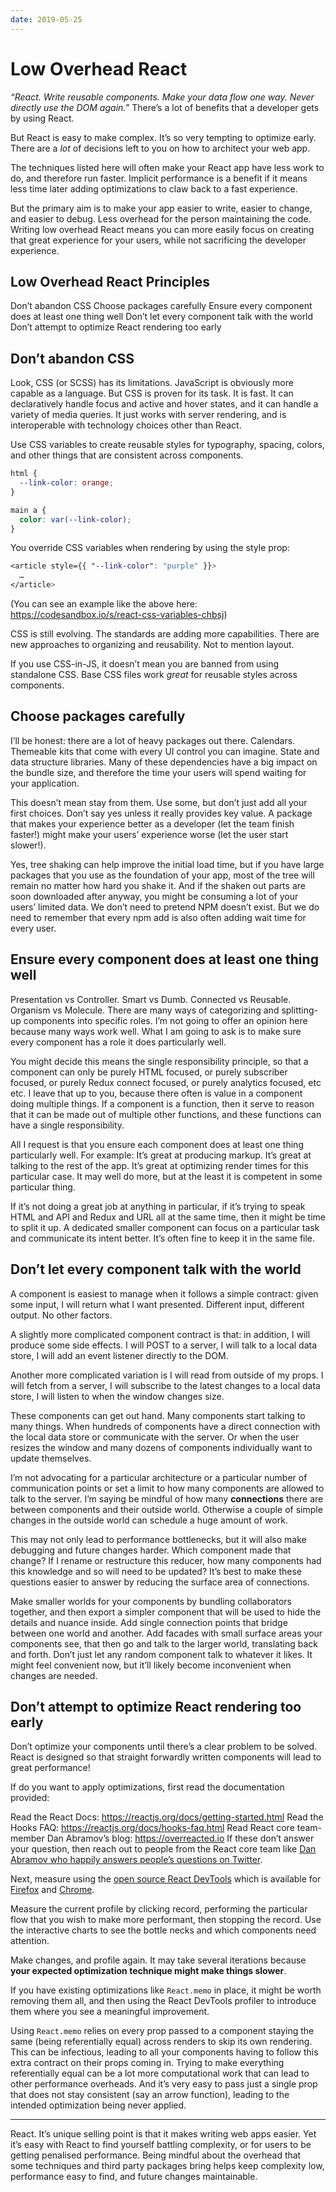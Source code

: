 ```yaml
---
date: 2019-05-25
---
```


# Low Overhead React

_“React. Write reusable components. Make your data flow one way. Never directly use the DOM again.”_ There’s a lot of benefits that a developer gets by using React.

But React is easy to make complex. It’s so very tempting to optimize early. There are a _lot_ of decisions left to you on how to architect your web app.

The techniques listed here will often make your React app have less work to do, and therefore run faster. Implicit performance is a benefit if it means less time later adding optimizations to claw back to a fast experience.

But the primary aim is to make your app easier to write, easier to change, and easier to debug. Less overhead for the person maintaining the code. Writing low overhead React means you can more easily focus on creating that great experience for your users, while not sacrificing the developer experience.

## Low Overhead React Principles

Don’t abandon CSS
Choose packages carefully
Ensure every component does at least one thing well
Don’t let every component talk with the world
Don’t attempt to optimize React rendering too early

## Don’t abandon CSS

Look, CSS (or SCSS) has its limitations. JavaScript is obviously more capable as a language. But CSS is proven for its task. It is fast. It can declaratively handle focus and active and hover states, and it can handle a variety of media queries. It just works with server rendering, and is interoperable with technology choices other than React.

Use CSS variables to create reusable styles for typography, spacing, colors, and other things that are consistent across components.

```css
html {
  --link-color: orange;
}

main a {
  color: var(--link-color);
}
```

You override CSS variables when rendering by using the style prop:

```css
<article style={{ "--link-color": "purple" }}>
  …
</article>
```

(You can see an example like the above here: https://codesandbox.io/s/react-css-variables-chbsj)

CSS is still evolving. The standards are adding more capabilities. There are new approaches to organizing and reusability. Not to mention layout.

If you use CSS-in-JS, it doesn’t mean you are banned from using standalone CSS. Base CSS files work _great_ for reusable styles across components.

## Choose packages carefully

I’ll be honest: there are a lot of heavy packages out there. Calendars. Themeable kits that come with every UI control you can imagine. State and data structure libraries. Many of these dependencies have a big impact on the bundle size, and therefore the time your users will spend waiting for your application.

This doesn’t mean stay from them. Use some, but don’t just add all your first choices. Don’t say yes unless it really provides key value. A package that makes your experience better as a developer (let the team finish faster!) might make your users’ experience worse (let the user start slower!).

Yes, tree shaking can help improve the initial load time, but if you have large packages that you use as the foundation of your app, most of the tree will remain no matter how hard you shake it. And if the shaken out parts are soon downloaded after anyway, you might be consuming a lot of your users’ limited data. We don’t need to pretend NPM doesn’t exist. But we do need to remember that every npm add is also often adding wait time for every user.

## Ensure every component does at least one thing well

Presentation vs Controller. Smart vs Dumb. Connected vs Reusable. Organism vs Molecule. There are many ways of categorizing and splitting-up components into specific roles. I’m not going to offer an opinion here because many ways work well. What I am going to ask is to make sure every component has a role it does particularly well.

You might decide this means the single responsibility principle, so that a component can only be purely HTML focused, or purely subscriber focused, or purely Redux connect focused, or purely analytics focused, etc etc. I leave that up to you, because there often is value in a component doing multiple things. If a component is a function, then it serve to reason that it can be made out of multiple other functions, and these functions can have a single responsibility.

All I request is that you ensure each component does at least one thing particularly well. For example: It’s great at producing markup. It’s great at talking to the rest of the app. It’s great at optimizing render times for this particular case. It may well do more, but at the least it is competent in some particular thing.

If it’s not doing a great job at anything in particular, if it’s trying to speak HTML and API and Redux and URL all at the same time, then it might be time to split it up. A dedicated smaller component can focus on a particular task and communicate its intent better. It’s often fine to keep it in the same file.

## Don’t let every component talk with the world

A component is easiest to manage when it follows a simple contract: given some input, I will return what I want presented. Different input, different output. No other factors.

A slightly more complicated component contract is that: in addition, I will produce some side effects. I will POST to a server, I will talk to a local data store, I will add an event listener directly to the DOM.

Another more complicated variation is I will read from outside of my props. I will fetch from a server, I will subscribe to the latest changes to a local data store, I will listen to when the window changes size.

These components can get out hand. Many components start talking to many things. When hundreds of components have a direct connection with the local data store or communicate with the server. Or when the user resizes the window and many dozens of components individually want to update themselves.

I’m not advocating for a particular architecture or a particular number of communication points or set a limit to how many components are allowed to talk to the server. I’m saying be mindful of how many **connections** there are between components and their outside world. Otherwise a couple of simple changes in the outside world can schedule a huge amount of work.

This may not only lead to performance bottlenecks, but it will also make debugging and future changes harder. Which component made that change? If I rename or restructure this reducer, how many components had this knowledge and so will need to be updated? It’s best to make these questions easier to answer by reducing the surface area of connections.

Make smaller worlds for your components by bundling collaborators together, and then export a simpler component that will be used to hide the details and nuance inside. Add single connection points that bridge between one world and another. Add facades with small surface areas your components see, that then go and talk to the larger world, translating back and forth. Don’t just let any random component talk to whatever it likes. It might feel convenient now, but it’ll likely become inconvenient when changes are needed.

## Don’t attempt to optimize React rendering too early

Don’t optimize your components until there’s a clear problem to be solved. React is designed so that straight forwardly written components will lead to great performance!

If do you want to apply optimizations, first read the documentation provided:

Read the React Docs: https://reactjs.org/docs/getting-started.html
Read the Hooks FAQ: https://reactjs.org/docs/hooks-faq.html
Read React core team-member Dan Abramov’s blog: https://overreacted.io
If these don’t answer your question, then reach out to people from the React core team like [Dan Abramov who happily answers people’s questions on Twitter](https://twitter.com/dan_abramov).

Next, measure using the [open source React DevTools](https://github.com/facebook/react-devtools) which is available for [Firefox](https://addons.mozilla.org/firefox/addon/react-devtools/) and [Chrome](https://chrome.google.com/webstore/detail/react-developer-tools/fmkadmapgofadopljbjfkapdkoienihi).

Measure the current profile by clicking record, performing the particular flow that you wish to make more performant, then stopping the record. Use the interactive charts to see the bottle necks and which components need attention.

Make changes, and profile again. It may take several iterations because **your expected optimization technique might make things slower**.

If you have existing optimizations like `React.memo` in place, it might be worth removing them all, and then using the React DevTools profiler to introduce them where you see a meaningful improvement.

Using `React.memo` relies on every prop passed to a component staying the same (being referentially equal) across renders to skip its own rendering. This can be infectious, leading to all your components having to follow this extra contract on their props coming in. Trying to make everything referentially equal can be a lot more computational work that can lead to other performance overheads. And it’s very easy to pass just a single prop that does not stay consistent (say an arrow function), leading to the intended optimization being never applied.

----

React. It’s unique selling point is that it makes writing web apps easier. Yet it’s easy with React to find yourself battling complexity, or for users to be getting penalised performance. Being mindful about the overhead that some techniques and third party packages bring helps keep complexity low, performance easy to find, and future changes maintainable.
